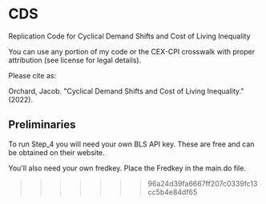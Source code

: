 # CDS
 Replication Code for Cyclical Demand Shifts and Cost of Living Inequality
 
 You can use any portion of my code or the CEX-CPI crosswalk with proper attribution (see license for legal details). 
 
 Please cite as:
 
 Orchard, Jacob. "Cyclical Demand Shifts and Cost of Living Inequality." (2022).
 
 ## Preliminaries
 
 To run Step_4 you will need your own BLS API key. These are free and can be obtained on their website. 
 
 You'll also need your own fredkey. Place the Fredkey in the main.do file. 
>>>>>>> 96a24d39fa6667ff207c0339fc13cc5b4e84df65
